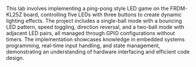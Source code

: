 This lab involves implementing a ping-pong style LED game on the FRDM-KL25Z board, controlling five LEDs with three buttons to create dynamic lighting effects. The project includes a single-ball mode with a bouncing LED pattern, speed toggling, direction reversal, and a two-ball mode with adjacent LED pairs, all managed through GPIO configurations without timers. The implementation showcases knowledge in embedded systems programming, real-time input handling, and state management, demonstrating an understanding of hardware interfacing and efficient code design.
